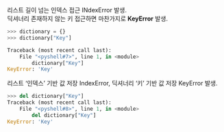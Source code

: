 리스트 길이 넘는 인덱스 접근 INdexError 발생.  
딕셔너리 존재하지 않는 키 접근하면 마찬가지로 **KeyError** 발생.

```python
>>> dictionary = {}
>>> dictionary["Key"]
```

```python
Traceback (most recent call last):
	File "<pyshell#7>", line 1, in <module>
		dictionary["Key"]
KeyError: 'Key'
```

리스트 ‘인덱스’ 기반 값 저장 IndexError, 딕셔너리 ‘키’ 기반 값 저장 KeyError 발생.

```python
>>> del dictionary["Key"]
Traceback (most recent call last):
	File "<pyshell#8>", line 1, in <module>
		del dictionary["Key"]
KeyError: 'Key'
```
